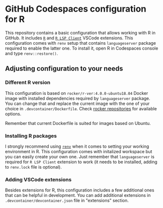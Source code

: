 # GitHub Codespaces configuration for R

This repository contains a basic configuration that allows working with R in GitHub.
It includes [`R`](https://marketplace.visualstudio.com/items?itemName=Ikuyadeu.r) and
[`R LSP Client`](https://marketplace.visualstudio.com/items?itemName=REditorSupport.r-lsp) VSCode extensions.
This configuration comes with `renv` setup that contains `languageserver` package required to enable the latter one.
To install it, open R in Codespaces console and type `renv::restore()`.

## Adjusting configuration to your needs

### Different R version

This configuration is based on `rocker/r-ver:4.0.0-ubuntu18.04` Docker image with installed dependencies required by `languageserver` package.
You can change that and replace the current image with the one of your choice in `.devcontainer/Dockerfile`.
Check [rocker repositories](https://hub.docker.com/u/rocker) for available options.

Remember that current Dockerfile is suited for images based on Ubuntu.

### Installing R packages

I strongly recommend using [`renv`](https://rstudio.github.io/renv/index.html) when it comes to setting your working environment in R.
This configuration comes with initalized workspace but you can easily create your own one. Just remember that `languageserver` is required for `R LSP Client` extension to work (it needs to be installed, adding to `renv.lock` file is optional).

### Adding VSCode extensions

Besides extensions for R, this configuration includes a few additional ones that can be helpful in development.
You can add additional extensions in `.devcontainer/devcontainer.json` file in "extensions" section.
